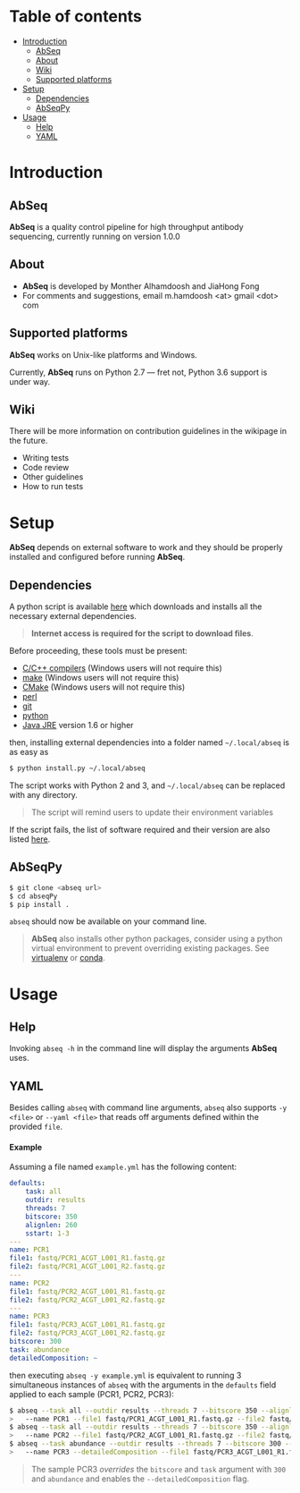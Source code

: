# Table of contents
* [Introduction](#introduction)
    * [AbSeq](#abseq)
    * [About](#about)
    * [Wiki](#wiki)
    * [Supported platforms](#supported-platforms)
* [Setup](#setup)
    * [Dependencies](#dependencies)
    * [AbSeqPy](#abseqpy)
* [Usage](#usage)
    * [Help](#help)
    * [YAML](#yaml)

# Introduction

## AbSeq
**AbSeq** is a quality control pipeline for high throughput antibody sequencing, currently running on version 1.0.0

## About
* **AbSeq** is developed by Monther Alhamdoosh and JiaHong Fong
* For comments and suggestions, email m.hamdoosh \<at\> gmail \<dot\> com

## Supported platforms

**AbSeq** works on Unix-like platforms and Windows.

Currently, **AbSeq** runs on Python 2.7 &mdash; fret not, Python 3.6 support is under way.


## Wiki
<!-- TODO -->

There will be more information on contribution guidelines in the wikipage in the future.

* Writing tests
* Code review
* Other guidelines
* How to run tests

# Setup

**AbSeq** depends on external software to work and they should be properly installed and configured before running **AbSeq**.

## Dependencies

A python script is available [here](install.py) which downloads and installs all the necessary external dependencies.

> **Internet access is required for the script to download files**.

Before proceeding, these tools must be present:

* [C/C++ compilers](https://gcc.gnu.org/) (Windows users will not require this)
* [make](https://en.wikipedia.org/wiki/Make_(software)) (Windows users will not require this)
* [CMake](https://cmake.org/) (Windows users will not require this)
* [perl](https://www.perl.org/get.html)
* [git](https://git-scm.com/)
* [python](https://www.python.org)
* [Java JRE](http://www.oracle.com/technetwork/java/javase/downloads/jre8-downloads-2133155.html) version 1.6 or higher

then, installing external dependencies into a folder named `~/.local/abseq` is as easy as

```bash
$ python install.py ~/.local/abseq
```

The script works with Python 2 and 3, and `~/.local/abseq` can be replaced with any directory.

> The script will remind users to update their environment variables

If the script fails, the list of software required and their version are also listed [here](extdeps.md).



## AbSeqPy

```bash
$ git clone <abseq url>
$ cd abseqPy
$ pip install .
```

`abseq` should now be available on your command line.

> **AbSeq** also installs other python packages, consider using a python virtual environment to prevent overriding existing packages. See [virtualenv](https://packaging.python.org/guides/installing-using-pip-and-virtualenv/) or
[conda](https://conda.io/docs/user-guide/tasks/manage-environments.html).


# Usage
## Help

Invoking `abseq -h` in the command line will display the arguments **AbSeq** uses.


## YAML

Besides calling `abseq` with command line arguments, `abseq` also supports `-y <file>` or `--yaml <file>` that
reads off arguments defined within the provided `file`.

#### Example
Assuming a file named `example.yml` has the following content:

```yaml
defaults:
    task: all
    outdir: results
    threads: 7
    bitscore: 350
    alignlen: 260
    sstart: 1-3
---
name: PCR1
file1: fastq/PCR1_ACGT_L001_R1.fastq.gz
file2: fastq/PCR1_ACGT_L001_R2.fastq.gz
---
name: PCR2
file1: fastq/PCR2_ACGT_L001_R1.fastq.gz
file2: fastq/PCR2_ACGT_L001_R2.fastq.gz
---
name: PCR3
file1: fastq/PCR3_ACGT_L001_R1.fastq.gz
file2: fastq/PCR3_ACGT_L001_R2.fastq.gz
bitscore: 300
task: abundance
detailedComposition: ~
```

then executing `abseq -y example.yml` is equivalent to running 3 simultaneous instances of
`abseq` with the arguments in the `defaults` field applied to each sample (PCR1, PCR2, PCR3):

```bash
$ abseq --task all --outdir results --threads 7 --bitscore 350 --alignlen 260 --sstart 1-3 \
>   --name PCR1 --file1 fastq/PCR1_ACGT_L001_R1.fastq.gz --file2 fastq/PCR1_ACGT_L001_R2.fastq.gz
$ abseq --task all --outdir results --threads 7 --bitscore 350 --alignlen 260 --sstart 1-3 \
>   --name PCR2 --file1 fastq/PCR2_ACGT_L001_R1.fastq.gz --file2 fastq/PCR2_ACGT_L001_R2.fastq.gz
$ abseq --task abundance --outdir results --threads 7 --bitscore 300 --alignlen 260 --sstart 1-3 \
>   --name PCR3 --detailedComposition --file1 fastq/PCR3_ACGT_L001_R1.fastq.gz --file2 fastq/PCR3_ACGT_L001_R2.fastq.gz
```

> The sample PCR3 *overrides* the `bitscore` and `task` argument with `300` and `abundance` and enables the `--detailedComposition` flag.
